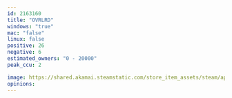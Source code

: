 ```yaml
---
id: 2163160
title: "OVRLRD"
windows: "true"
mac: "false"
linux: false
positive: 26
negative: 6
estimated_owners: "0 - 20000"
peak_ccu: 2

image: https://shared.akamai.steamstatic.com/store_item_assets/steam/apps/2163160/header.jpg?t=1726033530
opinions:
---
```

